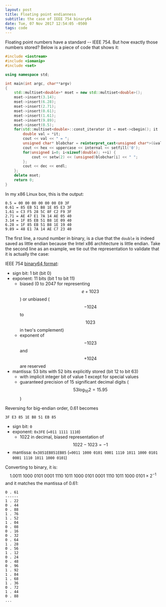 ```yaml
---
layout: post
title: Floating point endianness
subtitle: the case of IEEE 754 binary64
date: Tue, 07 Nov 2017 12:54:05 -0500
tags: code
---
```


Floating point numbers have a standard -- IEEE 754. But how exactly those
numbers stored? Below is a piece of code that shows it:

```c++
#include <iostream>
#include <iomanip>
#include <set>

using namespace std;

int main(int argc, char**argv)
{
    std::multiset<double>* mset = new std::multiset<double>();
    mset->insert(3.14);
    mset->insert(6.28);
    mset->insert(2.71);
    mset->insert(0.61);
    mset->insert(1.61);
    mset->insert(9.89);
    mset->insert(0.5);
    for(std::multiset<double>::const_iterator it = mset->cbegin(); it != mset->cend(); it++) {
        double val = *it;
        cout << val << " = ";
        unsigned char* blobchar = reinterpret_cast<unsigned char*>(&val);
        cout << hex << uppercase << internal << setfill('0');
        for(unsigned i=0; i<sizeof(double); ++i) {
            cout << setw(2) << (unsigned)blobchar[i] << " ";
        };
        cout << dec << endl;
    };
    delete mset;
    return 0;
}
```

In my x86 Linux box, this is the output:

```
0.5 = 00 00 00 00 00 00 E0 3F 
0.61 = 85 EB 51 B8 1E 85 E3 3F 
1.61 = C3 F5 28 5C 8F C2 F9 3F 
2.71 = AE 47 E1 7A 14 AE 05 40 
3.14 = 1F 85 EB 51 B8 1E 09 40 
6.28 = 1F 85 EB 51 B8 1E 19 40 
9.89 = 48 E1 7A 14 AE C7 23 40 
```

The first line, a round number in binary, is a clue that the `double` is indeed
saved as little endian because the Intel x86 architecture is little endian.
Take the second line as an example, we tie out the representation to validate
that it is actually the case:

IEEE 754 [binary64 format](https://en.wikipedia.org/wiki/Double-precision_floating-point_format):
- sign bit: 1 bit (bit 0)
- exponent: 11 bits (bit 1 to bit 11)
   - biased (0 to 2047 for representing $$e+1023$$) or unbiased ($$-1024$$ to $$1023$$ in two's complement)
   - exponent of $$-1023$$ and $$+1024$$ are reserved
- mantissa: 53 bits with 52 bits explicitly stored (bit 12 to bit 63)
   - with implicit integer bit of value 1 except for special values
   - guaranteed precision of 15 significant decimal digits ($$53\log_{10}2 = 15.95$$)

Reversing for big-endian order, 0.61 becomes
```
3F E3 85 1E B8 51 EB 85
```
- sign bit: `0`
- exponent: `0x3FE` (`=011 1111 1110`)
  - 1022 in decimal, biased representation of $$1022-1023 = -1$$
- mantissa: `0x3851EB851EB85` (`=0011 1000 0101 0001 1110 1011 1000 0101 0001 1110 1011 1000 0101`)

Converting to binary, it is:
$$
1.0011\ 1000\ 0101\ 0001\ 1110\ 1011\ 1000\ 0101\ 0001\ 1110\ 1011\ 1000\ 0101 \times 2^{-1}
$$
and it matches the mantissa of 0.61:
```
0 . 61
------
1 . 22
0 . 44
0 . 88
1 . 76
1 . 52
1 . 04
0 . 08
0 . 16
0 . 32
0 . 64
1 . 28
0 . 56
1 . 12
0 . 24
0 . 48
0 . 96
1 . 92
1 . 84
1 . 68
1 . 36
0 . 72
1 . 44
0 . 88
...
```
